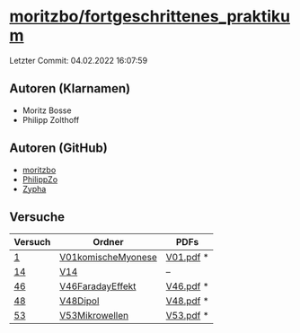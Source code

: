 # [moritzbo/fortgeschrittenes_praktikum](https://github.com/moritzbo/fortgeschrittenes_praktikum)

Letzter Commit: 04.02.2022 16:07:59

## Autoren (Klarnamen)
- Moritz Bosse
- Philipp Zolthoff

## Autoren (GitHub)
- [moritzbo](https://github.com/moritzbo)
- [PhilippZo](https://github.com/PhilippZo)
- [Zypha](https://github.com/Zypha)

## Versuche

|       Versuch        |                                                  Ordner                                                  |                                                                                  PDFs                                                                                  |
|----------------------|----------------------------------------------------------------------------------------------------------|------------------------------------------------------------------------------------------------------------------------------------------------------------------------|
|[1](../../versuch/1)  |[V01komischeMyonese](https://github.com/moritzbo/fortgeschrittenes_praktikum/tree/main/V01komischeMyonese)|[V01.pdf](https://docs.google.com/viewer?url=https://raw.githubusercontent.com/NicoWeio/awesome-ap-pdfs/main/moritzbo%E2%88%95fortgeschrittenes_praktikum/1/V01.pdf) \* |
|[14](../../versuch/14)|[V14](https://github.com/moritzbo/fortgeschrittenes_praktikum/tree/main/V14)                              |–                                                                                                                                                                       |
|[46](../../versuch/46)|[V46FaradayEffekt](https://github.com/moritzbo/fortgeschrittenes_praktikum/tree/main/V46FaradayEffekt)    |[V46.pdf](https://docs.google.com/viewer?url=https://raw.githubusercontent.com/NicoWeio/awesome-ap-pdfs/main/moritzbo%E2%88%95fortgeschrittenes_praktikum/46/V46.pdf) \*|
|[48](../../versuch/48)|[V48Dipol](https://github.com/moritzbo/fortgeschrittenes_praktikum/tree/main/V48Dipol)                    |[V48.pdf](https://docs.google.com/viewer?url=https://raw.githubusercontent.com/NicoWeio/awesome-ap-pdfs/main/moritzbo%E2%88%95fortgeschrittenes_praktikum/48/V48.pdf) \*|
|[53](../../versuch/53)|[V53Mikrowellen](https://github.com/moritzbo/fortgeschrittenes_praktikum/tree/main/V53Mikrowellen)        |[V53.pdf](https://docs.google.com/viewer?url=https://raw.githubusercontent.com/NicoWeio/awesome-ap-pdfs/main/moritzbo%E2%88%95fortgeschrittenes_praktikum/53/V53.pdf) \*|
